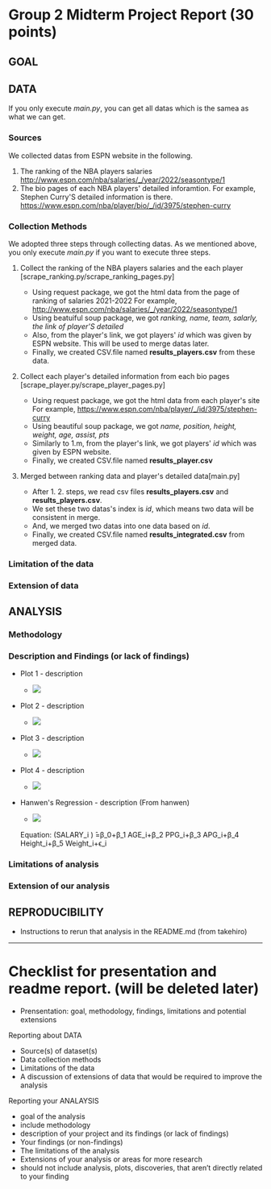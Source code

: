 # Group 2 Midterm Project Report (30 points)

## GOAL

## DATA


If you only execute *main.py*, you can get all datas which is the samea as what we can get.

### Sources
We collected datas from ESPN website in the following.
1. The ranking of the NBA players salaries 
	http://www.espn.com/nba/salaries/_/year/2022/seasontype/1
2. The bio pages of each NBA players' detailed inforamtion.	
	For example, Stephen Curry'S detailed information is there.
	https://www.espn.com/nba/player/bio/_/id/3975/stephen-curry

### Collection Methods
We adopted three steps through collecting datas.
As we mentioned above, you only execute *main.py* if you want to execute three steps.


1. Collect the ranking of the NBA players salaries and the each player [scrape_ranking.py/scrape_ranking_pages.py]
	- Using request package, we got the html data from the page of ranking of salaries 2021-2022
	  For example, http://www.espn.com/nba/salaries/_/year/2022/seasontype/1
	- Using beatuiful soup package, we got *ranking, name, team, salarly, the link of player'S detailed*
	- Also, from the player's link, we got players' *id* which was given by ESPN website. This will be used to merge datas later. 
	- Finally, we created CSV.file named **results_players.csv** from these data.


2. Collect each player's detailed information from each bio pages [scrape_player.py/scrape_player_pages.py]
	- Using request package, we got the html data from each player's site
	  For example, https://www.espn.com/nba/player/_/id/3975/stephen-curry
	- Using beautiful soup package, we got *name, position, height, weight, age, assist, pts*
	- Similarly to 1.m, from the player's link, we got players' *id* which was given by ESPN website. 
	- Finally, we created CSV.file named **results_player.csv**

3. Merged between ranking data and player's detailed data[main.py]
	- After 1. 2. steps, we read csv files **results_players.csv** and **results_players.csv**.
	- We set these two datas's index is *id*, which means two data will be consistent in merge.
	- And, we merged two datas into one data based on *id*.
	- Finally, we created CSV.file named **results_integrated.csv** from merged data.

### Limitation of the data
### Extension of data

## ANALYSIS

### Methodology

### Description and Findings (or lack of findings)
- Plot 1 - description
	* ![](plots/plot1.png)
- Plot 2 - description
	* ![](plots/plot2.png)
- Plot 3 - description
	* ![](plots/plot3.png)
- Plot 4 - description
	* ![](plots/plot4.png)
- Hanwen's Regression - description (From hanwen)
	* ![](plots/regression1.png)

	Equation:
		(SALARY_i ) ̂=β_0+β_1 AGE_i+β_2 PPG_i+β_3 APG_i+β_4 Height_i+β_5 Weight_i+ϵ_i


### Limitations of analysis
### Extension of our analysis

## REPRODUCIBILITY
- Instructions to rerun that analysis in the README.md (from takehiro)



--------------------------------------------------------------------------------------------
# Checklist for presentation and readme report. (will be deleted later)

* Prensentation: goal, methodology, findings, limitations and potential extensions


Reporting about DATA
* Source(s) of dataset(s)
* Data collection methods
* Limitations of the data
* A discussion of extensions of data that would be required to improve the analysis

Reporting your ANALAYSIS
* goal of the analysis
* include methodology
* description of your project and its findings (or lack of findings)
* Your findings (or non-findings)
* The limitations of the analysis
* Extensions of your analysis or areas for more research
* should not include analysis, plots, discoveries, that aren’t directly related to your finding
